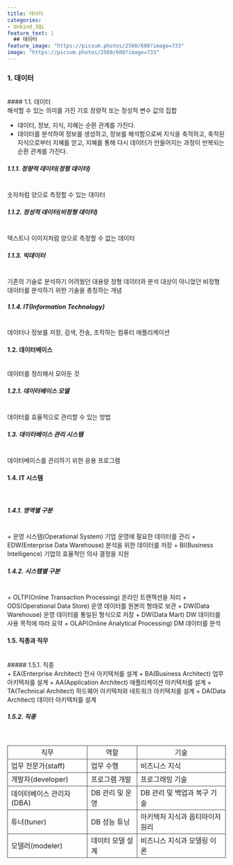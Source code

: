 ```yaml
---
title: 데이터
categories:
- Unkind_SQL
feature_text: |
  ## 데이터
feature_image: "https://picsum.photos/2560/600?image=733"
image: "https://picsum.photos/2560/600?image=733"
---
```

<style>
	thead td { text-align: center; }
	td { border: 1px solid #444444; }
</style>

### 1. 데이터
<br/>
#### 1.1. 데이터
<br/>
해석할 수 있는 의미를 가진 기호  
정량적 또는 정성적 변수 값의 집합  

+ 데이터, 정보, 지식, 지혜는 순환 관계를 가진다.
+ 데이터를 분석하여 정보를 생성하고, 정보를 해석함으로써 지식을 축적하고, 축적된 지식으로부터 지혜를 얻고, 지혜를 통해 다시 데이터가 만들어지는 과정이 반복되는 순환 관계를 가진다.


##### 1.1.1. 정량적 데이터(정형 데이터)
<br/>
숫자처럼 양으로 측정할 수 있는 데이터  

##### 1.1.2. 정성적 데이터(비정형 데이터)
<br/>
텍스트나 이미지처럼 양으로 측정할 수 없는 데이터  

##### 1.1.3. 빅데이터
<br/>
기존의 기술로 분석하기 어려웠던 대용량 정형 데이터와 분석 대상이 아니었던 비정형 데이터를 분석하기 위한 기술을 총칭하는 개념

##### 1.1.4. IT(Information Technology)
<br/>
데이터나 정보를 저장, 검색, 전송, 조작하는 컴퓨터 애플리케이션

#### 1.2. 데이터베이스
<br/>
데이터를 정리해서 모아둔 것

##### 1.2.1. 데이터베이스 모델
<br/>
데이터를 효율적으로 관리할 수 있는 방법

##### 1.3. 데이터베이스 관리 시스템
<br/>
데이터베이스를 관리하기 위한 응용 프로그램

#### 1.4. IT 시스템
<br/>

##### 1.4.1. 영역별 구분
<br/>
+ 운영 시스템(Operational System)  
기업 운영에 필요한 데이터를 관리
+ EDW(Enterprise Data Warehouse)  
분석을 위한 데이터를 저장
+ BI(Business Intelligence)  
기업의 효율적인 의사 결정을 지원

##### 1.4.2. 시스템별 구분
<br/>
+ OLTP(Online Transaction Processing)  
온라인 트랜잭션을 처리
+ ODS(Operational Data Store)  
운영 데이터를 원본의 형태로 보관
+ DW(Data Warehouse)  
운영 데이터를 통일된 형식으로 저장
+ DW(Data Mart)  
DW 데이터를 사용 목적에 따라 요약
+ OLAP(Online Analytical Processing)  
DM 데이터를 분석  

#### 1.5. 직종과 직무
<br/>
##### 1.5.1. 직종
<br/>
+ EA(Enterprise Architect)  
전사 아키텍처를 설계
+ BA(Business Architect)  
업무 아키텍처를 설계
+ AA(Application Architect)  
애플리케이션 아키텍처를 설계
+ TA(Technical Architect)  
하드웨어 아키텍처와 네트워크 아키텍처를 설계
+ DA(Data Architect)  
데이터 아키텍처를 설계

##### 1.5.2. 직종
<br/>
<table>
	<thead>
		<tr>
			<td>직무</td>
			<td>역할</td>
			<td>기술</td>
		</tr>
	</thead>
	<tbody>
		<tr>
			<td>업무 전문가(staff)</td>
			<td>업무 수행</td>
			<td>비즈니스 지식</td>
		</tr>
		<tr>
			<td>개발자(developer)</td>
			<td>프로그램 개발</td>
			<td>프로그래밍 기술</td>
		</tr>
		<tr>
			<td>데이터베이스 관리자(DBA)</td>
			<td>DB 관리 및 운영</td>
			<td>DB 관리 및 백업과 복구 기술</td>
		</tr>
		<tr>
			<td>튜너(tuner)</td>
			<td>DB 성능 튜닝</td>
			<td>아키텍처 지식과 옵티마이저 원리</td>
		</tr>
		<tr>
			<td>모델러(modeler)</td>
			<td>데이터 모델 설계</td>
			<td>비즈니스 지식과 모델링 이론</td>
		</tr>
	</tbody>
</table>
